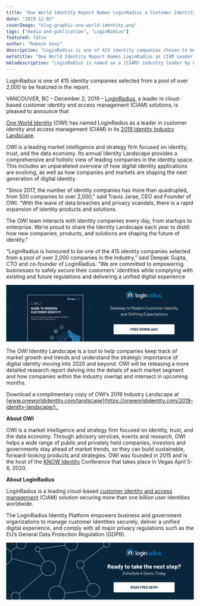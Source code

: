 ```yaml
---
title: "One World Identity Report Names LoginRadius a Customer Identity and Access Management (CIAM) Industry Leader"
date: "2019-12-02"
coverImage: "blog-graphic-one-world-identity.png"
tags: ["media-and-publication", "LoginRadius"]
featured: false 
author: "Rakesh Soni"
description: "LoginRadius is one of 415 identity companies chosen to be included in the study from a pool of over 2,000."
metatitle: "One World Identity Report Names LoginRadius as CIAM Leader | LoginRadius"
metadescription: "LoginRadius is named as a (CIAM) industry leader by One World Identity, a leading market intelligence, and strategy firm."
---
```


LoginRadius is one of 415 identity companies selected from a pool of over 2,000 to be featured in the report.

VANCOUVER, BC – December 2, 2019 – [LoginRadius](https://www.loginradius.com/), a leader in cloud-based customer identity and access management (CIAM) solutions, is pleased to announce that 

[One World Identity](https://oneworldidentity.com/) (OWI) has named LoginRadius as a leader in customer identity and access management (CIAM) in its [2019 Identity Industry Landscape](https://www.prnewswire.com/news-releases/one-world-identity-releases-2019-identity-industry-landscape-300963181.html).

OWI is a leading market intelligence and strategy firm focused on identity, trust, and the data economy. Its annual Identity Landscape provides a comprehensive and holistic view of leading companies in the identity space. This includes an unparalleled overview of how digital identity applications are evolving, as well as how companies and markets are shaping the next generation of digital identity. 

“Since 2017, the number of identity companies has more than quadrupled, from 500 companies to over 2,000,” said Travis Jarae, CEO and Founder of OWI. “With the wave of data breaches and privacy scandals, there is a rapid expansion of identity products and solutions.

The OWI team interacts with identity companies every day, from startups to enterprise. We’re proud to share the Identity Landscape each year to distill how new companies, products, and solutions are shaping the future of identity.”

“LoginRadius is honoured to be one of the 415 identity companies selected from a pool of over 2,000 companies in the industry,” said Deepak Gupta, CTO and co-founder of LoginRadius. “We are committed to empowering businesses to safely secure their customers’ identities while complying with existing and future regulations and delivering a unified digital experience

[![modern-ciam](modern-ciam.png)](https://www.loginradius.com/resource/guide-to-modern-customer-identity/)

The OWI Identity Landscape is a tool to help companies keep track of market growth and trends and understand the strategic importance of digital identity moving into 2020 and beyond. OWI will be releasing a more detailed research report delving into the details of each market segment and how companies within the industry overlap and intersect in upcoming months. 

Download a complimentary copy of OWI’s 2019 Industry Landscape at [www.oneworldidentity.com/landscape](https://oneworldidentity.com/2019-identity-landscape/). 

**About OWI**

OWI is a market intelligence and strategy firm focused on identity, trust, and the data economy. Through advisory services, events and research, OWI helps a wide range of public and privately held companies, investors and governments stay ahead of market trends, so they can build sustainable, forward-looking products and strategies. OWI was founded in 2015 and is the host of the [KNOW Identity](https://www.knowidentity.com/) Conference that takes place in Vegas April 5-8, 2020.

**About LoginRadius**

LoginRadius is a leading cloud-based [customer identity and access management](https://www.loginradius.com/blog/2019/06/customer-identity-and-access-management/) (CIAM) solution securing more than one billion user identities worldwide.

The LoginRadius Identity Platform empowers business and government organizations to manage customer identities securely, deliver a unified digital experience, and comply with all major privacy regulations such as the EU’s General Data Protection Regulation (GDPR).

[![book-a-demo-loginradius](BD-Plexicon1-1024x310-1.png)](https://www.loginradius.com/book-a-demo/)
